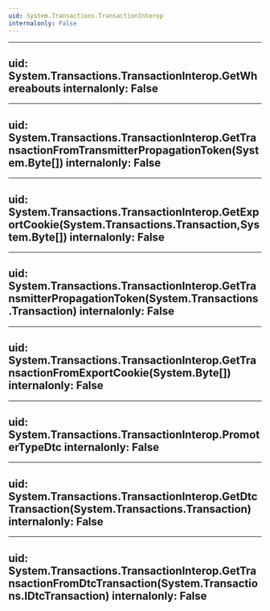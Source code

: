 ```yaml
---
uid: System.Transactions.TransactionInterop
internalonly: False
---
```


---
uid: System.Transactions.TransactionInterop.GetWhereabouts
internalonly: False
---

---
uid: System.Transactions.TransactionInterop.GetTransactionFromTransmitterPropagationToken(System.Byte[])
internalonly: False
---

---
uid: System.Transactions.TransactionInterop.GetExportCookie(System.Transactions.Transaction,System.Byte[])
internalonly: False
---

---
uid: System.Transactions.TransactionInterop.GetTransmitterPropagationToken(System.Transactions.Transaction)
internalonly: False
---

---
uid: System.Transactions.TransactionInterop.GetTransactionFromExportCookie(System.Byte[])
internalonly: False
---

---
uid: System.Transactions.TransactionInterop.PromoterTypeDtc
internalonly: False
---

---
uid: System.Transactions.TransactionInterop.GetDtcTransaction(System.Transactions.Transaction)
internalonly: False
---

---
uid: System.Transactions.TransactionInterop.GetTransactionFromDtcTransaction(System.Transactions.IDtcTransaction)
internalonly: False
---

